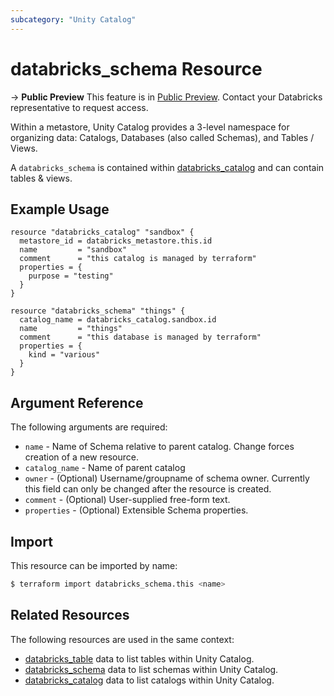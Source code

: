 ```yaml
---
subcategory: "Unity Catalog"
---
```

# databricks_schema Resource

-> **Public Preview** This feature is in [Public Preview](https://docs.databricks.com/release-notes/release-types.html). Contact your Databricks representative to request access. 

Within a metastore, Unity Catalog provides a 3-level namespace for organizing data: Catalogs, Databases (also called Schemas), and Tables / Views.

A `databricks_schema` is contained within [databricks_catalog](catalog.md) and can contain tables & views.

## Example Usage

```hcl
resource "databricks_catalog" "sandbox" {
  metastore_id = databricks_metastore.this.id
  name         = "sandbox"
  comment      = "this catalog is managed by terraform"
  properties = {
    purpose = "testing"
  }
}

resource "databricks_schema" "things" {
  catalog_name = databricks_catalog.sandbox.id
  name         = "things"
  comment      = "this database is managed by terraform"
  properties = {
    kind = "various"
  }
}
```

## Argument Reference

The following arguments are required:

* `name` - Name of Schema relative to parent catalog. Change forces creation of a new resource.
* `catalog_name` - Name of parent catalog
* `owner` - (Optional) Username/groupname of schema owner. Currently this field can only be changed after the resource is created.
* `comment` - (Optional) User-supplied free-form text.
* `properties` - (Optional) Extensible Schema properties.

## Import

This resource can be imported by name:

```bash
$ terraform import databricks_schema.this <name>
```

## Related Resources

The following resources are used in the same context:

* [databricks_table](../data-sources/tables.md) data to list tables within Unity Catalog.
* [databricks_schema](../data-sources/schemas.md) data to list schemas within Unity Catalog.
* [databricks_catalog](../data-sources/catalogs.md) data to list catalogs within Unity Catalog.
